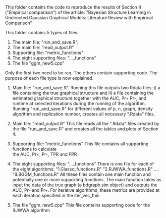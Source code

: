 This folder contains the code to reproduce the results of Section 4 ("Empirical comparison") of the article:
"Bayesian Structure Learning in Undirected Gaussian Graphical Models: Literature Review with Empirical Comparison"

This folder contains 5 types of files:
1. The main file: "run_and_save.R".
2. The main file: "read_output.R"
3. Supporting file: "metric_functions"
4. The eight supporting files: "..._functions"
5. The file "ggm_new5.cpp" 

Only the first two need to be ran. The others contain supporting code. The purpose of each file type is now explained.

1. Main file: "run_and_save.R".
    Running this file outputs two Rdata files: 
    i)  a file containing the true graphical structure and 
    ii) a file containing the estimated graphical structure 
        together with the AUC, Pr+ Pr-, and runtime at selected 
        iterations during the running of the algorithm.
    Running "run_and_save.R" for different values of p, 
    n, graph, density algorithm and replication number, creates all 
    necessary ".Rdata" files. 

3. Main file: "read_output.R"
    This file reads all the ".Rdata" files created by the file
    "run_and_save.R" and creates all the tables and plots of Section 4.
    
4. Supporting file: "metric_functions"
    This file contains all supporting functions to calculate    
    the AUC, Pr+, Pr-, TPR and FPR                             

5. The eight supporting files: "..._functions"
    There is one file for each of the eight algorithms: 
    "1.Glasso_functions.R"
    "2.RJWWA_functions.R"
    ....
    "8.BGGM_functions.R" 
    All these files contain one main function and potentially one 
    or more supporting functions. The main function takes as input 
    the data of the true graph (a bdgraph.sim object) and outputs 
    the AUC, Pr- and Pr+. For iterative algorithms, these metrics 
    are provided at each iteration specified in the iter_vec_thin


6. The file "ggm_new5.cpp" 
    This file contains supporting code for the RJWWA algorithm 

